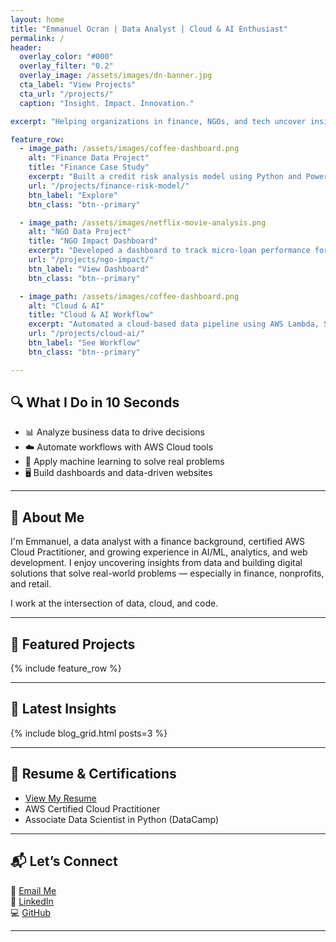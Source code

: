 ```yaml
---
layout: home
title: "Emmanuel Ocran | Data Analyst | Cloud & AI Enthusiast"
permalink: /
header:
  overlay_color: "#000"
  overlay_filter: "0.2"
  overlay_image: /assets/images/dn-banner.jpg
  cta_label: "View Projects"
  cta_url: "/projects/"
  caption: "Insight. Impact. Innovation."

excerpt: "Helping organizations in finance, NGOs, and tech uncover insight through data, cloud, and storytelling."

feature_row:
  - image_path: /assets/images/coffee-dashboard.png
    alt: "Finance Data Project"
    title: "Finance Case Study"
    excerpt: "Built a credit risk analysis model using Python and Power BI to support lending decisions."
    url: "/projects/finance-risk-model/"
    btn_label: "Explore"
    btn_class: "btn--primary"

  - image_path: /assets/images/netflix-movie-analysis.png
    alt: "NGO Data Project"
    title: "NGO Impact Dashboard"
    excerpt: "Developed a dashboard to track micro-loan performance for women-led businesses using Excel and Power BI."
    url: "/projects/ngo-impact/"
    btn_label: "View Dashboard"
    btn_class: "btn--primary"

  - image_path: /assets/images/coffee-dashboard.png
    alt: "Cloud & AI"
    title: "Cloud & AI Workflow"
    excerpt: "Automated a cloud-based data pipeline using AWS Lambda, S3, and Python for real-time reporting."
    url: "/projects/cloud-ai/"
    btn_label: "See Workflow"
    btn_class: "btn--primary"

---
```


<!-- ✨ Quick Summary Box -->
## 🔍 What I Do in 10 Seconds
- 📊 Analyze business data to drive decisions  
- ☁️ Automate workflows with AWS Cloud tools  
- 🤖 Apply machine learning to solve real problems  
- 🖥️ Build dashboards and data-driven websites

---

## 🚀 About Me

I'm Emmanuel, a data analyst with a finance background, certified AWS Cloud Practitioner, and growing experience in AI/ML, analytics, and web development. I enjoy uncovering insights from data and building digital solutions that solve real-world problems — especially in finance, nonprofits, and retail.

I work at the intersection of data, cloud, and code.

---

## 📂 Featured Projects

{% include feature_row %}

---

## 📝 Latest Insights

{% include blog_grid.html posts=3 %}

---

## 💼 Resume & Certifications

- [View My Resume](/assets/files/emmanuel_ocran_resume.pdf)
- AWS Certified Cloud Practitioner  
- Associate Data Scientist in Python (DataCamp)

---

## 📬 Let’s Connect

📧 [Email Me](mailto:your-email@example.com)  
🔗 [LinkedIn](https://linkedin.com/in/emmanuel-ocran)  
💻 [GitHub](https://github.com/emmanuel-ocran)

---

